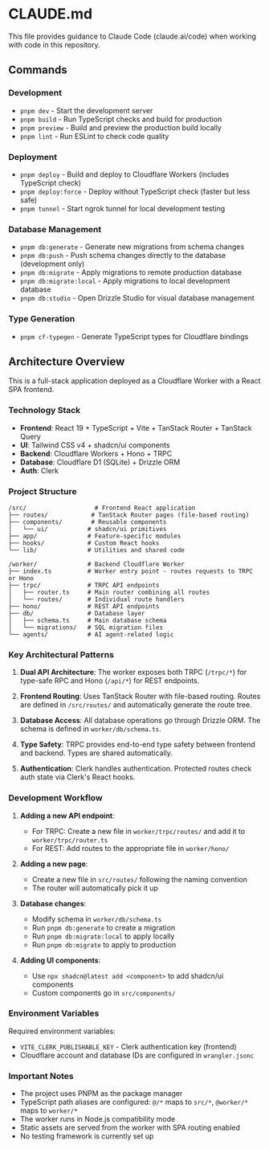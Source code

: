# CLAUDE.md

This file provides guidance to Claude Code (claude.ai/code) when working with code in this repository.

## Commands

### Development
- `pnpm dev` - Start the development server
- `pnpm build` - Run TypeScript checks and build for production
- `pnpm preview` - Build and preview the production build locally
- `pnpm lint` - Run ESLint to check code quality

### Deployment
- `pnpm deploy` - Build and deploy to Cloudflare Workers (includes TypeScript check)
- `pnpm deploy:force` - Deploy without TypeScript check (faster but less safe)
- `pnpm tunnel` - Start ngrok tunnel for local development testing

### Database Management
- `pnpm db:generate` - Generate new migrations from schema changes
- `pnpm db:push` - Push schema changes directly to the database (development only)
- `pnpm db:migrate` - Apply migrations to remote production database
- `pnpm db:migrate:local` - Apply migrations to local development database
- `pnpm db:studio` - Open Drizzle Studio for visual database management

### Type Generation
- `pnpm cf-typegen` - Generate TypeScript types for Cloudflare bindings

## Architecture Overview

This is a full-stack application deployed as a Cloudflare Worker with a React SPA frontend.

### Technology Stack
- **Frontend**: React 19 + TypeScript + Vite + TanStack Router + TanStack Query
- **UI**: Tailwind CSS v4 + shadcn/ui components
- **Backend**: Cloudflare Workers + Hono + TRPC
- **Database**: Cloudflare D1 (SQLite) + Drizzle ORM
- **Auth**: Clerk

### Project Structure

```
/src/                   # Frontend React application
├── routes/            # TanStack Router pages (file-based routing)
├── components/        # Reusable components
│   └── ui/           # shadcn/ui primitives
├── app/              # Feature-specific modules
├── hooks/            # Custom React hooks
└── lib/              # Utilities and shared code

/worker/              # Backend Cloudflare Worker
├── index.ts          # Worker entry point - routes requests to TRPC or Hono
├── trpc/             # TRPC API endpoints
│   ├── router.ts     # Main router combining all routes
│   └── routes/       # Individual route handlers
├── hono/             # REST API endpoints
├── db/               # Database layer
│   ├── schema.ts     # Main database schema
│   └── migrations/   # SQL migration files
└── agents/           # AI agent-related logic
```

### Key Architectural Patterns

1. **Dual API Architecture**: The worker exposes both TRPC (`/trpc/*`) for type-safe RPC and Hono (`/api/*`) for REST endpoints.

2. **Frontend Routing**: Uses TanStack Router with file-based routing. Routes are defined in `/src/routes/` and automatically generate the route tree.

3. **Database Access**: All database operations go through Drizzle ORM. The schema is defined in `worker/db/schema.ts`.

4. **Type Safety**: TRPC provides end-to-end type safety between frontend and backend. Types are shared automatically.

5. **Authentication**: Clerk handles authentication. Protected routes check auth state via Clerk's React hooks.

### Development Workflow

1. **Adding a new API endpoint**:
   - For TRPC: Create a new file in `worker/trpc/routes/` and add it to `worker/trpc/router.ts`
   - For REST: Add routes to the appropriate file in `worker/hono/`

2. **Adding a new page**:
   - Create a new file in `src/routes/` following the naming convention
   - The router will automatically pick it up

3. **Database changes**:
   - Modify schema in `worker/db/schema.ts`
   - Run `pnpm db:generate` to create a migration
   - Run `pnpm db:migrate:local` to apply locally
   - Run `pnpm db:migrate` to apply to production

4. **Adding UI components**:
   - Use `npx shadcn@latest add <component>` to add shadcn/ui components
   - Custom components go in `src/components/`

### Environment Variables

Required environment variables:
- `VITE_CLERK_PUBLISHABLE_KEY` - Clerk authentication key (frontend)
- Cloudflare account and database IDs are configured in `wrangler.jsonc`

### Important Notes

- The project uses PNPM as the package manager
- TypeScript path aliases are configured: `@/*` maps to `src/*`, `@worker/*` maps to `worker/*`
- The worker runs in Node.js compatibility mode
- Static assets are served from the worker with SPA routing enabled
- No testing framework is currently set up